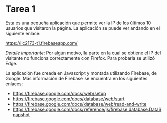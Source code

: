 # Tarea 1

Esta es una pequeña aplicación que permite ver la IP de los últimos 10 usuarios que visitaron la página. La aplicación se puede ver andando en el siguiente enlace:

https://iic2173-t1.firebaseapp.com/

_Detalle importante_: Por algún motivo, la parte en la cual se obtiene el IP del visitante no funciona correctamente con Firefox. Para probarla se utilizó Edge.

La aplicación fue creada en Javascript y montada utilizando Firebase, de Google. Más información de Firebase se encuentra en los siguientes enlaces:

- https://firebase.google.com/docs/web/setup
- https://firebase.google.com/docs/database/web/start
- https://firebase.google.com/docs/database/web/read-and-write
- https://firebase.google.com/docs/reference/js/firebase.database.DataSnapshot